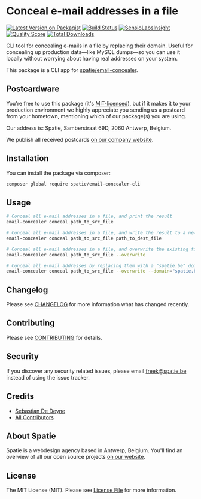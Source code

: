# Conceal e-mail addresses in a file

[![Latest Version on Packagist](https://img.shields.io/packagist/v/spatie/email-concealer-cli.svg?style=flat-square)](https://packagist.org/packages/spatie/email-concealer-cli)
[![Build Status](https://img.shields.io/travis/spatie/email-concealer-cli/master.svg?style=flat-square)](https://travis-ci.org/spatie/email-concealer-cli)
[![SensioLabsInsight](https://img.shields.io/sensiolabs/i/dcf931ff-0d0e-420e-86c3-79b2f1db5822.svg?style=flat-square)](https://insight.sensiolabs.com/projects/dcf931ff-0d0e-420e-86c3-79b2f1db5822)
[![Quality Score](https://img.shields.io/scrutinizer/g/spatie/email-concealer-cli.svg?style=flat-square)](https://scrutinizer-ci.com/g/spatie/email-concealer-cli)
[![Total Downloads](https://img.shields.io/packagist/dt/spatie/email-concealer-cli.svg?style=flat-square)](https://packagist.org/packages/spatie/email-concealer-cli)

CLI tool for concealing e-mails in a file by replacing their domain. Useful for concealing up production data—like MySQL dumps—so you can use it locally without worrying about having real addresses on your system.

This package is a CLI app for [spatie/email-concealer](https://github.com/spatie/email-concealer).

## Postcardware

You're free to use this package (it's [MIT-licensed](LICENSE.md)), but if it makes it to your production environment we highly appreciate you sending us a postcard from your hometown, mentioning which of our package(s) you are using.

Our address is: Spatie, Samberstraat 69D, 2060 Antwerp, Belgium.

We publish all received postcards [on our company website](https://spatie.be/en/opensource/postcards).

## Installation

You can install the package via composer:

```bash
composer global require spatie/email-concealer-cli
```

## Usage

```bash
# Conceal all e-mail addresses in a file, and print the result
email-concealer conceal path_to_src_file

# Conceal all e-mail addresses in a file, and write the result to a new file
email-concealer conceal path_to_src_file path_to_dest_file

# Conceal all e-mail addresses in a file, and overwrite the existing file
email-concealer conceal path_to_src_file --overwrite

# Conceal all e-mail addresses by replacing them with a "spatie.be" domain
email-concealer conceal path_to_src_file --overwrite --domain="spatie.be"
```

## Changelog

Please see [CHANGELOG](CHANGELOG.md) for more information what has changed recently.

## Contributing

Please see [CONTRIBUTING](CONTRIBUTING.md) for details.

## Security

If you discover any security related issues, please email freek@spatie.be instead of using the issue tracker.

## Credits

- [Sebastian De Deyne](https://github.com/sebastiandedeyne)
- [All Contributors](../../contributors)

## About Spatie

Spatie is a webdesign agency based in Antwerp, Belgium. You'll find an overview of all our open source projects [on our website](https://spatie.be/opensource).

## License

The MIT License (MIT). Please see [License File](LICENSE.md) for more information.
